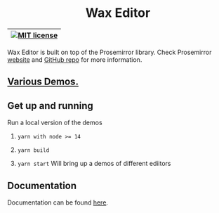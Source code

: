 <div width="100%" align="center">
  <h1>Wax Editor</h1>
</div>

| [![MIT license](https://img.shields.io/badge/license-MIT-e51879.svg)](https://gitlab.coko.foundation/wax/wax-prosemirror/raw/master/LICENSE) |
| :------------------------------------------------------------------------------------------------------------------------------------------: |


Wax Editor is built on top of the Prosemirror library. Check Prosemirror [website](https://prosemirror.net/) and [GitHub repo](https://github.com/ProseMirror) for more information.

## [Various Demos.](https://demo.waxjs.net/)


## Get up and running

Run a local version of the demos

1.  `yarn with node >= 14`

2.  `yarn build`

3.  `yarn start` Will bring up a demos of different ediitors

## Documentation

Documentation can be found [here](https://waxjs.net/docs/wax/).

